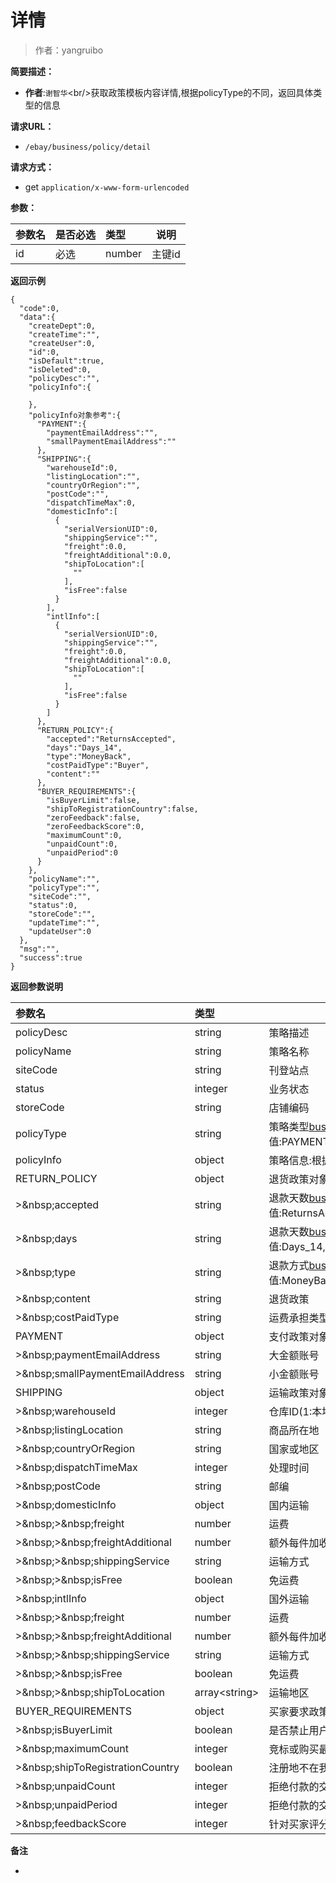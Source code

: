 # 详情

> 作者：yangruibo

**简要描述：** 

- **作者**:`谢智华`&lt;br/&gt;获取政策模板内容详情,根据policyType的不同，返回具体类型的信息

**请求URL：** 
- ` /ebay/business/policy/detail `
  
**请求方式：**
- get `application/x-www-form-urlencoded` 

**参数：** 

|参数名|是否必选|类型|说明|
|:----    |:---|:----- |-----   |
|id |必选  |number |主键id |

 **返回示例**

``` 
{
  "code":0,
  "data":{
    "createDept":0,
    "createTime":"",
    "createUser":0,
    "id":0,
    "isDefault":true,
    "isDeleted":0,
    "policyDesc":"",
    "policyInfo":{
      
    },
    "policyInfo对象参考":{
      "PAYMENT":{
        "paymentEmailAddress":"",
        "smallPaymentEmailAddress":""
      },
      "SHIPPING":{
        "warehouseId":0,
        "listingLocation":"",
        "countryOrRegion":"",
        "postCode":"",
        "dispatchTimeMax":0,
        "domesticInfo":[
          {
            "serialVersionUID":0,
            "shippingService":"",
            "freight":0.0,
            "freightAdditional":0.0,
            "shipToLocation":[
              ""
            ],
            "isFree":false
          }
        ],
        "intlInfo":[
          {
            "serialVersionUID":0,
            "shippingService":"",
            "freight":0.0,
            "freightAdditional":0.0,
            "shipToLocation":[
              ""
            ],
            "isFree":false
          }
        ]
      },
      "RETURN_POLICY":{
        "accepted":"ReturnsAccepted",
        "days":"Days_14",
        "type":"MoneyBack",
        "costPaidType":"Buyer",
        "content":""
      },
      "BUYER_REQUIREMENTS":{
        "isBuyerLimit":false,
        "shipToRegistrationCountry":false,
        "zeroFeedback":false,
        "zeroFeedbackScore":0,
        "maximumCount":0,
        "unpaidCount":0,
        "unpaidPeriod":0
      }
    },
    "policyName":"",
    "policyType":"",
    "siteCode":"",
    "status":0,
    "storeCode":"",
    "updateTime":"",
    "updateUser":0
  },
  "msg":"",
  "success":true
}
```

 **返回参数说明** 

|参数名|类型|说明|
|:-----  |:-----|----- |
|policyDesc |string  |策略描述
|policyName |string  |策略名称
|siteCode |string  |刊登站点
|status |integer  |业务状态
|storeCode |string  |店铺编码
|policyType |string  |策略类型[businessPolicyType](http://showdoc.zehui.local/web/#/137?page_id=1129),可用值:PAYMENT,BUYER_REQUIREMENTS,RETURN_POLICY,SHIPPING
|policyInfo |object  |策略信息:根据类型不同获取到的对象不同
|RETURN_POLICY |object  |退货政策对象|policyInfo▼▼
|&gt;&amp;nbsp;accepted |string  |退款天数[businessPolicyReturnAccepted](http://showdoc.zehui.local/web/#/137?page_id=1129),可用值:ReturnsAccepted,ReturnsNotAccepted|RETURN_POLICY
|&gt;&amp;nbsp;days |string  |退款天数[businessPolicyReturnDays](http://showdoc.zehui.local/web/#/137?page_id=1129),可用值:Days_14,Days_30,Days_60|RETURN_POLICY
|&gt;&amp;nbsp;type |string  |退款方式[businessPolicyReturnType](http://showdoc.zehui.local/web/#/137?page_id=1129),可用值:MoneyBack,MoneyBackOrExchange,MoneyBackOrReplacement|RETURN_POLICY
|&gt;&amp;nbsp;content |string  |退货政策|RETURN_POLICY
|&gt;&amp;nbsp;costPaidType |string  |运费承担类型[businessPolicyReturnCostPaid](http://showdoc.zehui.local/web/#/137?page_id=1129)：可用值:Buyer,Seller|RETURN_POLICY
|PAYMENT |object  |支付政策对象|policyInfo▼▼
|&gt;&amp;nbsp;paymentEmailAddress |string  |大金额账号|PAYMENT
|&gt;&amp;nbsp;smallPaymentEmailAddress |string  |小金额账号|PAYMENT
|SHIPPING |object  |运输政策对象|policyInfo▼▼
|&gt;&amp;nbsp;warehouseId |integer  |仓库ID(1:本地仓，2：虚拟海外仓，3：真实海外仓)|SHIPPING
|&gt;&amp;nbsp;listingLocation |string  |商品所在地|SHIPPING
|&gt;&amp;nbsp;countryOrRegion |string  |国家或地区|SHIPPING
|&gt;&amp;nbsp;dispatchTimeMax |integer  |处理时间|SHIPPING
|&gt;&amp;nbsp;postCode |string  |邮编|SHIPPING
|&gt;&amp;nbsp;domesticInfo |object  |国内运输|SHIPPING▼▼
|&gt;&amp;nbsp;&gt;&amp;nbsp;freight |number  |运费|domesticInfo
|&gt;&amp;nbsp;&gt;&amp;nbsp;freightAdditional |number  |额外每件加收|domesticInfo
|&gt;&amp;nbsp;&gt;&amp;nbsp;shippingService |string  |运输方式|domesticInfo
|&gt;&amp;nbsp;&gt;&amp;nbsp;isFree |boolean  |免运费|domesticInfo
|&gt;&amp;nbsp;intlInfo |object  |国外运输|SHIPPING▼▼
|&gt;&amp;nbsp;&gt;&amp;nbsp;freight |number  |运费|intlInfo
|&gt;&amp;nbsp;&gt;&amp;nbsp;freightAdditional |number  |额外每件加收|intlInfo
|&gt;&amp;nbsp;&gt;&amp;nbsp;shippingService |string  |运输方式|intlInfo
|&gt;&amp;nbsp;&gt;&amp;nbsp;isFree |boolean  |免运费|intlInfo
|&gt;&amp;nbsp;&gt;&amp;nbsp;shipToLocation |array&lt;string&gt;  |运输地区|intlInfo
|BUYER_REQUIREMENTS |object  |买家要求政策对象|policyInfo▼▼
|&gt;&amp;nbsp;isBuyerLimit |boolean  |是否禁止用户购买|BUYER_REQUIREMENTS
|&gt;&amp;nbsp;maximumCount |integer  |竞标或购买最大限制数量|BUYER_REQUIREMENTS
|&gt;&amp;nbsp;shipToRegistrationCountry |boolean  |注册地不在我的运输范围内|BUYER_REQUIREMENTS
|&gt;&amp;nbsp;unpaidCount |integer  |拒绝付款的交易个数|BUYER_REQUIREMENTS
|&gt;&amp;nbsp;unpaidPeriod |integer  |拒绝付款的交易周期|BUYER_REQUIREMENTS
|&gt;&amp;nbsp;feedbackScore |integer  |针对买家评分分数|BUYER_REQUIREMENTS

 **备注** 

-